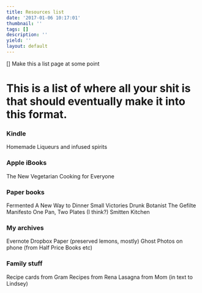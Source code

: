 ```yaml
---
title: Resources list
date: '2017-01-06 10:17:01'
thumbnail: ''
tags: []
description: ''
yield: ''
layout: default
---
```

[] Make this a list page at some point

# This is a list of where all your shit is that should eventually make it into this format.

### Kindle
Homemade Liqueurs and infused spirits

### Apple iBooks
The New Vegetarian Cooking for Everyone

### Paper books
Fermented
A New Way to Dinner
Small Victories
Drunk Botanist
The Gefilte Manifesto
One Pan, Two Plates (I think?)
Smitten Kitchen

### My archives
Evernote
Dropbox Paper (preserved lemons, mostly)
Ghost
Photos on phone (from Half Price Books etc)

### Family stuff
Recipe cards from Gram
Recipes from Rena
Lasagna from Mom (in text to Lindsey)